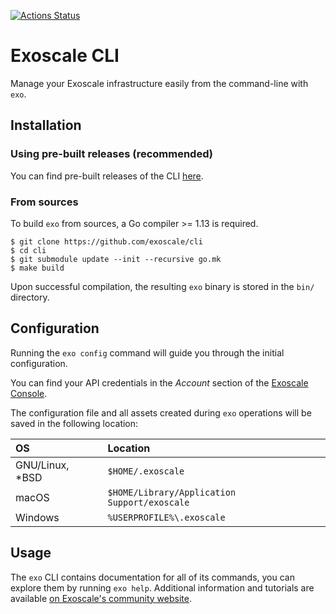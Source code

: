 [![Actions Status](https://github.com/exoscale/cli/workflows/CI/badge.svg)](https://github.com/exoscale/cli/actions?query=workflow%3ACI)

# Exoscale CLI

Manage your Exoscale infrastructure easily from the command-line with `exo`.


## Installation

### Using pre-built releases (recommended)

You can find pre-built releases of the CLI [here][releases].


### From sources

To build `exo` from sources, a Go compiler >= 1.13 is required.

```shell
$ git clone https://github.com/exoscale/cli
$ cd cli
$ git submodule update --init --recursive go.mk
$ make build
```

Upon successful compilation, the resulting `exo` binary is stored in the `bin/` directory.


## Configuration

Running the `exo config` command will guide you through the initial configuration.

You can find your API credentials in the *Account* section of the [Exoscale Console](https://portal.exoscale.com/account/profile/api).

The configuration file and all assets created during `exo` operations will be saved in the following location:

| OS | Location |
|:--|:--|
| GNU/Linux, *BSD | `$HOME/.exoscale` |
| macOS | `$HOME/Library/Application Support/exoscale` |
| Windows | `%USERPROFILE%\.exoscale` |


## Usage

The `exo` CLI contains documentation for all of its commands, you can explore them by running `exo help`.
Additional information and tutorials are available [on Exoscale's community website][communitydoc].


[releases]: https://github.com/exoscale/cli/releases
[communitydoc]: https://community.exoscale.com/documentation/tools/exoscale-command-line-interface/
